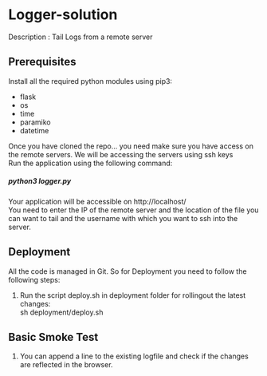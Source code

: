 # Logger-solution
Description : Tail Logs from a remote server

## Prerequisites 
Install all the required python modules using pip3: 
- flask 
- os
- time
- paramiko
- datetime 


Once you have cloned the repo... you need make sure you have access on the remote servers. We will be accessing the servers using ssh keys <br />
Run the application using the following command: <br />
##### python3 logger.py

Your application will be accessible on http://localhost/  <br />
You need to enter the IP of the remote server and the location of the file you can want to tail and the username with which you want to ssh into the server.  <br />

## Deployment
All the code is managed in Git. So for Deployment you need to follow the following steps:  <br />

1. Run the script deploy.sh in deployment folder for rollingout the latest changes:  <br />
sh deployment/deploy.sh


## Basic Smoke Test
1. You can append a line to the existing logfile and check if the changes are reflected in the browser.
